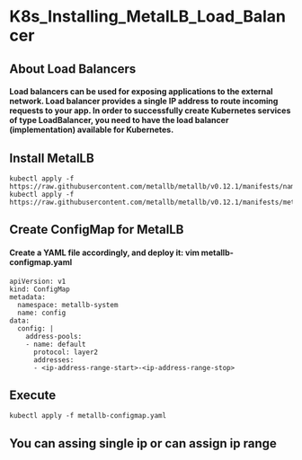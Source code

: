 # K8s_Installing_MetalLB_Load_Balancer
## About Load Balancers
#### Load balancers can be used for exposing applications to the external network. Load balancer provides a single IP address to route incoming requests to your app. In order to successfully create Kubernetes services of type LoadBalancer, you need to have the load balancer (implementation) available for Kubernetes.

## Install MetalLB
    
    kubectl apply -f https://raw.githubusercontent.com/metallb/metallb/v0.12.1/manifests/namespace.yaml
    kubectl apply -f https://raw.githubusercontent.com/metallb/metallb/v0.12.1/manifests/metallb.yaml

    
    
## Create ConfigMap for MetalLB

#### Create a YAML file accordingly, and deploy it: vim metallb-configmap.yaml

    
    apiVersion: v1
    kind: ConfigMap
    metadata:
      namespace: metallb-system
      name: config
    data:
      config: |
        address-pools:
        - name: default
          protocol: layer2
          addresses:
          - <ip-address-range-start>-<ip-address-range-stop>
          
## Execute 
    kubectl apply -f metallb-configmap.yaml
          
 ## You can assing single ip or can assign ip range
